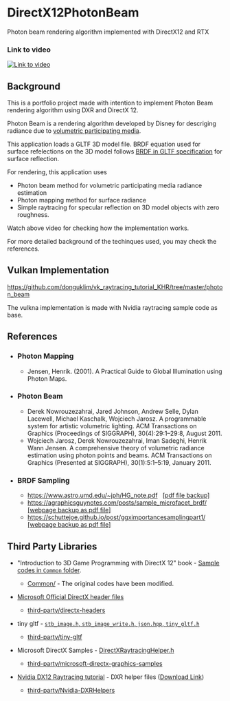 ﻿# DirectX12PhotonBeam
Photon beam rendering algorithm implemented with DirectX12 and RTX

### Link to video
[![Link to video](https://img.youtube.com/vi/Tia85zQ_XLM/0.jpg)](https://youtu.be/Tia85zQ_XLM)

## Background
This is a portfolio project made with intention to implement Photon Beam rendering algorithm using DXR and DirectX 12. 

Photon Beam is a rendering algorithm developed by Disney for descriging radiance 
due to [volumetric participating media](## "Volumetric objects where light scatters or gets absorbed. EX: water, fog, fire, smoke, cloud, dusty wind, murky air").


This application loads a GLTF 3D model file. 
BRDF equation used for surface refelections on the 3D model follows [BRDF in GLTF specification](https://registry.khronos.org/glTF/specs/2.0/glTF-2.0.html#appendix-b-brdf-implementation) for surface reflection.


For rendering, this application uses 

- Photon beam method for volumetric participating media radiance estimation
- Photon mapping method for surface radiance
- Simple raytracing for specular reflection on 3D model objects with zero roughness.

Watch above video for checking how the implementation works.

For more detailed background of the techinques used, you may check the references.


## Vulkan Implementation

https://github.com/donguklim/vk_raytracing_tutorial_KHR/tree/master/photon_beam

The vulkna implementation is made with Nvidia raytracing sample code as base. 


## References

 - ### Photon Mapping
    - Jensen, Henrik. (2001). A Practical Guide to Global Illumination using Photon Maps.
 - ### Photon Beam
    - Derek Nowrouzezahrai, Jared Johnson, Andrew Selle, Dylan Lacewell, Michael Kaschalk, Wojciech Jarosz. A programmable system for artistic volumetric lighting. ACM Transactions on Graphics (Proceedings of SIGGRAPH), 30(4):29:1–29:8, August 2011.
    - Wojciech Jarosz, Derek Nowrouzezahrai, Iman Sadeghi, Henrik Wann Jensen. A comprehensive theory of volumetric radiance estimation using photon points and beams. ACM Transactions on Graphics (Presented at SIGGRAPH), 30(1):5:1–5:19, January 2011.
 - ### BRDF Sampling
    - https://www.astro.umd.edu/~jph/HG_note.pdf    &nbsp; [[pdf file backup]](reference_backup/HG_note.pdf)
    - https://agraphicsguynotes.com/posts/sample_microfacet_brdf/   &nbsp; [[webpage backup as pdf file]](reference_backup/Importance_Sampling_techniques_for_GGX.pdf)
    - https://schuttejoe.github.io/post/ggximportancesamplingpart1/     &nbsp; [[webpage backup as pdf file]](reference_backup/sampling_with_microfacet_brdf.pdf)

## Third Party Libraries 

 - "Introduction to 3D Game Programming with DirectX 12" book - [Sample codes in `Common` folder](https://github.com/d3dcoder/d3d12book/tree/4cfd00afa59210a272f62caf0660478d18b9ffed/Common).
	- [Common/](./Common) - The original codes have been modified.
	
 - [Microsoft Official DirectX header files](https://github.com/microsoft/DirectX-Headers/tree/9ca4839a1b49aeac56c86036212dc035b1cf4a09/include/)
	- [third-party/directx-headers](./third-party/directx-headers)
 - tiny gltf - [`stb_image.h`, `stb_image_write.h`, `json.hpp`, `tiny_gltf.h`](https://github.com/syoyo/tinygltf/tree/aa613a1f572c8b9c676a4c0a1d6e5445bf5760f5)
	- [third-party/tiny-gltf](./third-party/directx-headers)
 - Microsoft DirectX Samples - [DirectXRaytracingHelper.h](https://github.com/microsoft/DirectX-Graphics-Samples/blob/0aa79bad78992da0b6a8279ddb9002c1753cb849/Samples/Desktop/D3D12Raytracing/src/D3D12RaytracingProceduralGeometry/DirectXRaytracingHelper.h)
	- [third-party/microsoft-directx-graphics-samples](./third-party/microsoft-directx-graphics-samples)
 - [Nvidia DX12 Raytracing tutorial](https://developer.nvidia.com/rtx/raytracing/dxr/dx12-raytracing-tutorial-part-1) - DXR helper files ([Download Link](https://developer.nvidia.com/rtx/raytracing/dxr/tutorial/Files/DXRHelpers.zip))
	- [third-party/Nvidia-DXRHelpers](./third-party/Nvidia-DXRHelpers)

